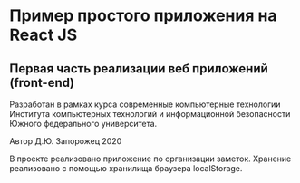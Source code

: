 # Пример простого приложения на React JS
## Первая часть реализации веб приложений (front-end)
Разработан в рамках курса современные компьютерные технологии Института компьютерных технологий и информационной безопасности Южного федерального университета.

Автор Д.Ю. Запорожец 2020

В проекте реализовано приложение по организации заметок.
Хранение реализовано с помощью хранилища браузера localStorage.

